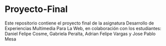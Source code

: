 # Proyecto-Final
Este repositorio contiene el proyecto final de la asignatura Desarrollo de Experiencias Multimedia Para La Web, en colaboración con los estudiantes: Daniel Felipe Cosme, Gabriela Peralta, Adrian Felipe Vargas y Jose Pablo Mesa
